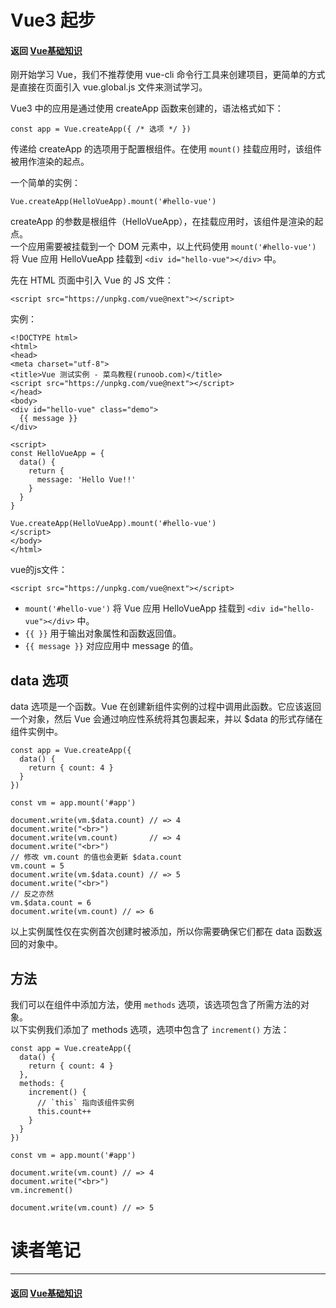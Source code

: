 # Vue3 起步

#### 返回 [Vue基础知识](../Vue基础知识.md)

刚开始学习 Vue，我们不推荐使用 vue-cli 命令行工具来创建项目，更简单的方式是直接在页面引入 vue.global.js 文件来测试学习。

Vue3 中的应用是通过使用 createApp 函数来创建的，语法格式如下：

```
const app = Vue.createApp({ /* 选项 */ })
```
传递给 createApp 的选项用于配置根组件。在使用 `mount()` 挂载应用时，该组件被用作渲染的起点。

一个简单的实例：
```
Vue.createApp(HelloVueApp).mount('#hello-vue')
```

createApp 的参数是根组件（HelloVueApp），在挂载应用时，该组件是渲染的起点。  
一个应用需要被挂载到一个 DOM 元素中，以上代码使用 `mount('#hello-vue')` 将 Vue 应用 HelloVueApp 挂载到 `<div id="hello-vue"></div>` 中。

先在 HTML 页面中引入 Vue 的 JS 文件：
```
<script src="https://unpkg.com/vue@next"></script>
```

实例：
```
<!DOCTYPE html>
<html>
<head>
<meta charset="utf-8">
<title>Vue 测试实例 - 菜鸟教程(runoob.com)</title>
<script src="https://unpkg.com/vue@next"></script>
</head>
<body>
<div id="hello-vue" class="demo">
  {{ message }}
</div>

<script>
const HelloVueApp = {
  data() {
    return {
      message: 'Hello Vue!!'
    }
  }
}

Vue.createApp(HelloVueApp).mount('#hello-vue')
</script>
</body>
</html>
```
vue的js文件：
```
<script src="https://unpkg.com/vue@next"></script>
```
- `mount('#hello-vue')` 将 Vue 应用 HelloVueApp 挂载到 `<div id="hello-vue"></div>` 中。
- `{{ }}` 用于输出对象属性和函数返回值。
- `{{ message }}` 对应应用中 message 的值。

## data 选项
data 选项是一个函数。Vue 在创建新组件实例的过程中调用此函数。它应该返回一个对象，然后 Vue 会通过响应性系统将其包裹起来，并以 $data 的形式存储在组件实例中。
```
const app = Vue.createApp({
  data() {
    return { count: 4 }
  }
})

const vm = app.mount('#app')

document.write(vm.$data.count) // => 4
document.write("<br>")
document.write(vm.count)       // => 4
document.write("<br>")
// 修改 vm.count 的值也会更新 $data.count
vm.count = 5
document.write(vm.$data.count) // => 5
document.write("<br>")
// 反之亦然
vm.$data.count = 6
document.write(vm.count) // => 6
```
以上实例属性仅在实例首次创建时被添加，所以你需要确保它们都在 data 函数返回的对象中。

## 方法

我们可以在组件中添加方法，使用 `methods` 选项，该选项包含了所需方法的对象。  
以下实例我们添加了 methods 选项，选项中包含了 `increment()` 方法：
```
const app = Vue.createApp({
  data() {
    return { count: 4 }
  },
  methods: {
    increment() {
      // `this` 指向该组件实例
      this.count++
    }
  }
})

const vm = app.mount('#app')

document.write(vm.count) // => 4
document.write("<br>")
vm.increment()

document.write(vm.count) // => 5
```

# 读者笔记

---

#### 返回 [Vue基础知识](../Vue基础知识.md)
